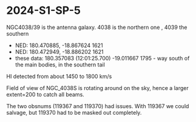 # 2024-S1-SP-5

NGC4038/39 is the antenna galaxy.   4038 is the northern one , 4039 the southern

* NED: 180.470885, -18.867624   1621
* NED: 180.472949, -18.886202   1621
* these data:  180.357083 (12:01:25.700) -19.011667 1795  - way south of the main bodies, in the southern tail

HI detected from about 1450 to 1800 km/s

Field of view of NGC_4038S is rotating around on the sky, hence a larger extent=200 to catch all beams.

The two obsnums (119367 and 119370) had issues. With 119367 we could salvage,
but 119370 had to be masked out completely.

